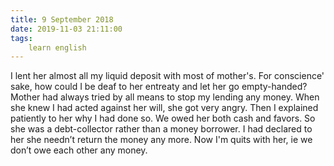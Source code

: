 ```yaml
---
title: 9 September 2018
date: 2019-11-03 21:11:00
tags:
    learn english
---
```


I lent her almost all my liquid deposit with most of mother's. For conscience' sake, how could I be deaf to her entreaty and let her go empty-handed? Mother had always tried by all means to stop my lending any money. When she knew I had acted against her will, she got very angry. Then I explained patiently to her why I had done so. We owed her both cash and favors. So she was a debt-collector rather than a money borrower. I had declared to her she needn’t return the money any more. Now I'm quits with her, ie we don’t owe each other any money.   